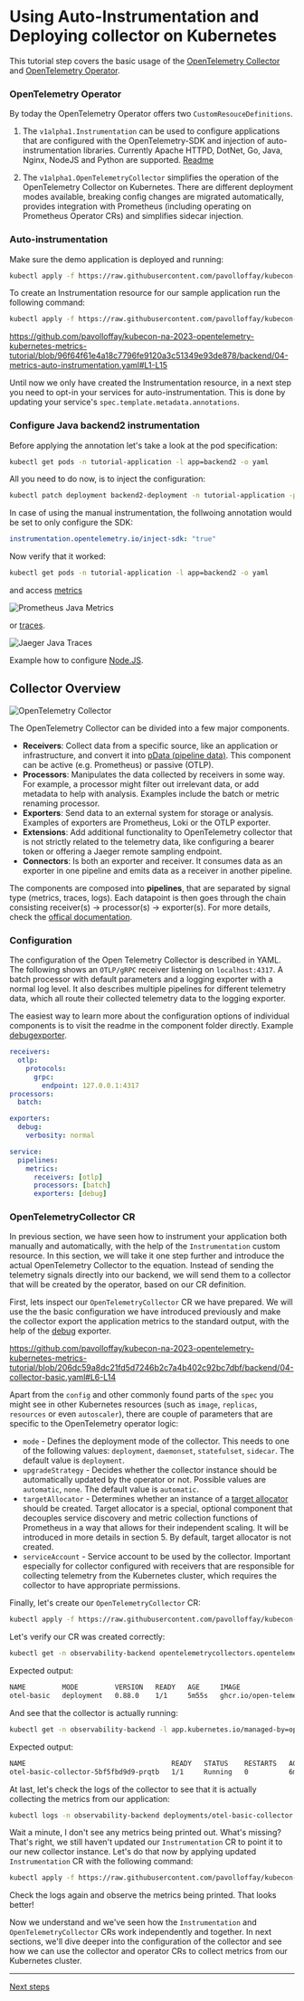 # Using Auto-Instrumentation and Deploying collector on Kubernetes

This tutorial step covers the basic usage of the [OpenTelemetry Collector](https://github.com/open-telemetry/opentelemetry-collector) and [OpenTelemetry Operator](https://github.com/open-telemetry/opentelemetry-operator).

### OpenTelemetry Operator

By today the OpenTelemetry Operator offers two `CustomResouceDefinitions`.

1. The `v1alpha1.Instrumentation` can be used to configure applications that are configured with the OpenTelemetry-SDK and injection of auto-instrumentation libraries. Currently Apache HTTPD, DotNet, Go, Java, Nginx, NodeJS and Python are supported. [Readme](https://github.com/open-telemetry/opentelemetry-operator/blob/v0.88.0/README.md#opentelemetry-auto-instrumentation-injection)

2. The `v1alpha1.OpenTelemetryCollector` simplifies the operation of the OpenTelemetry Collector on Kubernetes. There are different deployment modes available, breaking config changes are migrated automatically, provides integration with Prometheus (including operating on Prometheus Operator CRs) and simplifies sidecar injection.

### Auto-instrumentation

Make sure the demo application is deployed and running:

```bash
kubectl apply -f https://raw.githubusercontent.com/pavolloffay/kubecon-na-2023-opentelemetry-kubernetes-metrics-tutorial/main/app/k8s.yaml
```

To create an Instrumentation resource for our sample application run the following command:

```bash
kubectl apply -f https://raw.githubusercontent.com/pavolloffay/kubecon-na-2023-opentelemetry-kubernetes-metrics-tutorial/main/backend/04-metrics-auto-instrumentation.yaml
```

https://github.com/pavolloffay/kubecon-na-2023-opentelemetry-kubernetes-metrics-tutorial/blob/96f64f61e4a18c7796fe9120a3c51349e93de878/backend/04-metrics-auto-instrumentation.yaml#L1-L15

Until now we only have created the Instrumentation resource, in a next step you need to opt-in your services for auto-instrumentation. This is done by updating your service's `spec.template.metadata.annotations`.

### Configure Java backend2 instrumentation

Before applying the annotation let's take a look at the pod specification:

```bash
kubectl get pods -n tutorial-application -l app=backend2 -o yaml
```

All you need to do now, is to inject the configuration:
```bash
kubectl patch deployment backend2-deployment -n tutorial-application -p '{"spec": {"template":{"metadata":{"annotations":{"instrumentation.opentelemetry.io/inject-java":"true"}}}} }'
```

In case of using the manual instrumentation, the follwoing annotation would be set to only configure the SDK:

```yaml
instrumentation.opentelemetry.io/inject-sdk: "true"
```

Now verify that it worked:

```bash
kubectl get pods -n tutorial-application -l app=backend2 -o yaml
```

and access [metrics](http://127.0.0.1:9090/graph?g0.expr=process_runtime_jvm_cpu_utilization_ratio&g0.tab=0&g0.stacked=0&g0.show_exemplars=0&g0.range_input=5m)

![Prometheus Java Metrics](images/prometheus-java-metrics.png)

or [traces](http://127.0.0.1:16686/search).

![Jaeger Java Traces](images/jaeger-java-traces.png)

Example how to configure [Node.JS](https://github.com/pavolloffay/kubecon-eu-2023-opentelemetry-kubernetes-tutorial/blob/main/03-app-instrumentation.md#configure-nodejs---frontend-service).

## Collector Overview

![OpenTelemetry Collector](images/otel-collector.png)


The OpenTelemetry Collector can be divided into a few major components.

- **Receivers**: Collect data from a specific source, like an application or infrastructure, and convert it into [pData (pipeline data)](https://pkg.go.dev/go.opentelemetry.io/collector/consumer/pdata#section-documentation). This component can be active (e.g. Prometheus) or passive (OTLP).
- **Processors**: Manipulates the data collected by receivers in some way. For example, a processor might filter out irrelevant data, or add metadata to help with analysis. Examples include the batch or metric renaming processor.
- **Exporters**: Send data to an external system for storage or analysis. Examples of exporters are Prometheus, Loki or the OTLP exporter.
- **Extensions**: Add additional functionality to OpenTelemetry collector that is not strictly related to the telemetry data, like configuring a bearer token or offering a Jaeger remote sampling endpoint.
- **Connectors**: Is both an exporter and receiver. It consumes data as an exporter in one pipeline and emits data as a receiver in another pipeline.

The components are composed into **pipelines**, that are separated by signal type (metrics, traces, logs). Each datapoint is then goes through the chain consisting receiver(s) -> processor(s) -> exporter(s). For more details, check the [offical documentation](https://opentelemetry.io/docs/collector/).

### Configuration

The configuration of the Open Telemetry Collector is described in YAML. The following shows an `OTLP/gRPC` receiver listening on `localhost:4317`. A batch processor with default parameters and a logging exporter with a normal log level. It also describes multiple pipelines for different telemetry data, which all route their collected telemetry data to the logging exporter.

The easiest way to learn more about the configuration options of individual components is to visit the readme in the component folder directly. Example [debugexporter](https://github.com/open-telemetry/opentelemetry-collector/blob/v0.88.0/exporter/debugexporter#getting-started).

```yaml
receivers:
  otlp:
    protocols:
      grpc:
        endpoint: 127.0.0.1:4317
processors:
  batch:

exporters:
  debug:
    verbosity: normal

service:
  pipelines:
    metrics:
      receivers: [otlp]
      processors: [batch]
      exporters: [debug]
```

### OpenTelemetryCollector CR

In previous section, we have seen how to instrument your application both manually and automatically, with the help of the `Instrumentation` custom resource. In this section, we will take it one step further and introduce the actual OpenTelemetry Collector to the equation. Instead of sending the telemetry signals directly into our backend, we will send them to a collector that will be created by the operator, based on our CR definition.

First, lets inspect our `OpenTelemetryCollector` CR we have prepared. We will use the the basic configuration we have introduced previously and make the collector export the application metrics to the standard output, with the help of the [debug](https://github.com/open-telemetry/opentelemetry-collector/blob/v0.88.0/exporter/debugexporter#getting-starte) exporter.

https://github.com/pavolloffay/kubecon-na-2023-opentelemetry-kubernetes-metrics-tutorial/blob/206dc59a8dc21fd5d7246b2c7a4b402c92bc7dbf/backend/04-collector-basic.yaml#L6-L14

Apart from the `config` and other commonly found parts of the `spec` you might see in other Kubernetes resources (such as `image`, `replicas`, `resources` or even `autoscaler`), there are couple of parameters that are specific to the OpenTelemetry operator logic:

- `mode` - Defines the deployment mode of the collector. This needs to one of the following values: `deployment`, `daemonset`, `statefulset`, `sidecar`. The default value is `deployment`.
- `upgradeStrategy` - Decides whether the collector instance should be automatically updated by the operator or not. Possible values are `automatic`, `none`. The default value is `automatic`.
- `targetAllocator` - Determines whether an instance of a [target allocator](https://github.com/open-telemetry/opentelemetry-operator/tree/main/cmd/otel-allocator#target-allocator) should be created. Target allocator is a special, optional component that decouples service discovery and metric collection functions of Prometheus in a way that allows for their independent scaling. It will be introduced in more details in section 5. By default, target allocator is not created.
- `serviceAccount` - Service account to be used by the collector. Important especially for collector configured with receivers that are responsible for collecting telemetry from the Kubernetes cluster, which requires the collector to have appropriate permissions.

Finally, let's create our `OpenTelemetryCollector` CR:

```bash
kubectl apply -f https://raw.githubusercontent.com/pavolloffay/kubecon-na-2023-opentelemetry-kubernetes-metrics-tutorial/main/backend/04-collector-basic.yaml
```

Let's verify our CR was created correctly:

```bash
kubectl get -n observability-backend opentelemetrycollectors.opentelemetry.io
```

Expected output:
```bash
NAME         MODE         VERSION   READY   AGE     IMAGE                                                                                            MANAGEMENT
otel-basic   deployment   0.88.0    1/1     5m55s   ghcr.io/open-telemetry/opentelemetry-collector-releases/opentelemetry-collector-contrib:0.88.0   managed
```

And see that the collector is actually running:

```bash
kubectl get -n observability-backend -l app.kubernetes.io/managed-by=opentelemetry-operator pod
```

Expected output:
```bash
NAME                                    READY   STATUS    RESTARTS   AGE
otel-basic-collector-5bf5fbd9d9-prqtb   1/1     Running   0          6m39s
```

At last, let's check the logs of the collector to see that it is actually collecting the metrics from our application:

```bash
kubectl logs -n observability-backend deployments/otel-basic-collector
```

Wait a minute, I don't see any metrics being printed out. What's missing? That's right, we still haven't updated our `Instrumentation` CR to point it to our new collector instance. Let's do that now by applying updated `Instrumentation` CR with the following command:

```bash
kubectl apply -f https://raw.githubusercontent.com/pavolloffay/kubecon-na-2023-opentelemetry-kubernetes-metrics-tutorial/main/backend/04-metrics-auto-instrumentation-collector.yaml
```

Check the logs again and observe the metrics being printed. That looks better!

Now we understand and we've seen how the `Instrumentation` and `OpenTelemetryCollector` CRs work independently and together. In next sections, we'll dive deeper into the configuration of the collector and see how we can use the collector and operator CRs to collect metrics from our Kubernetes cluster.

---
[Next steps](./05-collecting-prometheus-metrics.md)
